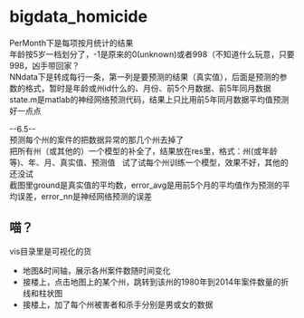 # bigdata_homicide
PerMonth下是每项按月统计的结果  
	年龄按5岁一档划分了，-1是原来的0(unknown)或者998（不知道什么玩意，只要998，凶手带回家？  
NNdata下是转成每行一条，第一列是要预测的结果（真实值），后面是预测的参数的格式，暂时是年龄或州id什么的、月份、前5个月数据、前5年同月数据  
state.m是matlab的神经网络预测代码，结果上只比用前5年同月数据平均值预测好一点点  

--6.5--  
预测每个州的案件的把数据异常的那几个州去掉了  
把所有州（或其他的）一个模型的补全了，结果放在res里，格式：州(或年龄等)、年、月、真实值、预测值  
试了试每个州训练一个模型，效果不好，其他的还没试  
截图里ground是真实值的平均数，error_avg是用前5个月的平均值作为预测的平均误差，error_nn是神经网络预测的误差

## 喵？
vis目录里是可视化的货
* 地图&时间轴，展示各州案件数随时间变化
* 接楼上，点击地图上的某个州，跳转到该州的1980年到2014年案件数量的折线和柱状图
* 接楼上，加了每个州被害者和杀手分别是男或女的数据
